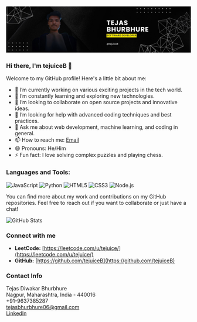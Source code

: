 ![Header Image](poster.jpg)

### Hi there, I'm tejuiceB 👋

Welcome to my GitHub profile! Here's a little bit about me:

- 🔭 I’m currently working on various exciting projects in the tech world.
- 🌱 I’m constantly learning and exploring new technologies.
- 👯 I’m looking to collaborate on open source projects and innovative ideas.
- 🤔 I’m looking for help with advanced coding techniques and best practices.
- 💬 Ask me about web development, machine learning, and coding in general.
- 📫 How to reach me: [Email](mailto:tejasbhurbhure06@gmail.com)
- 😄 Pronouns: He/Him
- ⚡ Fun fact: I love solving complex puzzles and playing chess.

### Languages and Tools:

![JavaScript](https://img.shields.io/badge/-JavaScript-black?style=flat-square&logo=javascript)
![Python](https://img.shields.io/badge/-Python-black?style=flat-square&logo=python)
![HTML5](https://img.shields.io/badge/-HTML5-black?style=flat-square&logo=html5)
![CSS3](https://img.shields.io/badge/-CSS3-black?style=flat-square&logo=css3)
![Node.js](https://img.shields.io/badge/-Node.js-black?style=flat-square&logo=node.js)

You can find more about my work and contributions on my GitHub repositories. Feel free to reach out if you want to collaborate or just have a chat!

![GitHub Stats](https://github-readme-stats.vercel.app/api?username=tejuiceB&show_icons=true&theme=radical)

### Connect with me

- **LeetCode:** [https://leetcode.com/u/tejuice/](https://leetcode.com/u/tejuice/)
- **GitHub:** [https://github.com/tejuiceB](https://github.com/tejuiceB)

### Contact Info

Tejas Diwakar Bhurbhure  
Nagpur, Maharashtra, India - 440016  
+91-9637385287  
[tejasbhurbhure06@gmail.com](mailto:tejasbhurbhure06@gmail.com)  
[LinkedIn](https://linkedin.com/in/tejas-bhurbhure-b35b0b218)
